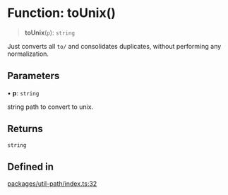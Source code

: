 # Function: toUnix()

> **toUnix**(`p`): `string`

Just converts all `to/` and consolidates duplicates, without performing any normalization.

## Parameters

• **p**: `string`

string path to convert to unix.

## Returns

`string`

## Defined in

[packages/util-path/index.ts:32](https://github.com/andreisergiu98/baeta/blob/e352a1ec749c5b23df693f5f8373ac0b75347349/packages/util-path/index.ts#L32)
